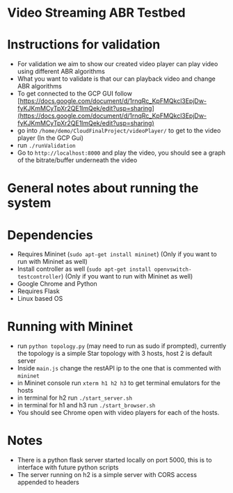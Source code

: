 # Video Streaming ABR Testbed

# Instructions for validation
- For validation we aim to show our created video player can play video using different ABR algorithms
- What you want to validate is that our can playback video and change ABR algorithms
- To get connected to the GCP GUI follow [https://docs.google.com/document/d/1rnqRc_KpFMQkcl3EpjDw-fyKJKmMCyTpXr2QE1lmQek/edit?usp=sharing](https://docs.google.com/document/d/1rnqRc_KpFMQkcl3EpjDw-fyKJKmMCyTpXr2QE1lmQek/edit?usp=sharing)
- go into `/home/demo/CloudFinalProject/videoPlayer/` to get to the video player (In the GCP Gui)
- run `./runValidation`
- Go to `http://localhost:8000` and play the video, you should see a graph of the bitrate/buffer underneath the video

# General notes about running the system

# Dependencies
- Requires Mininet (`sudo apt-get install mininet`) (Only if you want to run with Mininet as well)
- Install controller as well (`sudo apt-get install openvswitch-testcontroller`) (Only if you want to run with Mininet as well)
- Google Chrome and Python
- Requires Flask
- Linux based OS

# Running with Mininet
- run `python topology.py` (may need to run as sudo if prompted), currently the topology is a simple Star topology with 3 hosts, host 2 is default server
- Inside `main.js` change the restAPI ip to the one that is commented with `mininet`
- in Mininet console run `xterm h1 h2 h3` to get terminal emulators for the hosts
- in terminal for h2 run `./start_server.sh`
- in terminal for h1 and h3 run `./start_browser.sh`
- You should see Chrome open with video players for each of the hosts.

# Notes
- There is a python flask server started locally on port 5000, this is to interface with future python scripts
- The server running on h2 is a simple server with CORS access appended to headers
